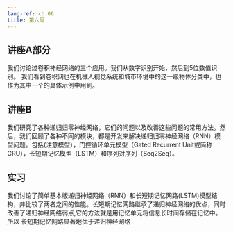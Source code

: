```yaml
---
lang-ref: ch.06
title: 第六周
---
```


## 讲座A部分

我们讨论过卷积神经网络的三个应用。我们从数字识别开始，然后到5位数值识别。 我们看到卷积网也在机械人视觉系统和城市环境中的这一级物体分类中，也作为其中一个的具体示例中用到。



## 讲座B

我们研究了各种递归归零神经网络，它们的问题以及改善这些问题的常用方法。然后，我们回顾了各种不同的模块，都是开发来解决递归归零神经网络（RNN）模型问题。包括(注意模型），门控循环单元模型（Gated Recurrent Unit或简称GRU），长短期记忆模型（LSTM）和序列对序列（Seq2Seq）。



## 实习
我们讨论了简单基本版递归神经网络（RNN）和长短期记忆网路(LSTM)模型结构，并比较了两者之间的性能。长短期记忆网路继承了递归神经网络的优点，同时改善了递归神经网络弱点,它的方法就是用记忆单元将信息长时间存储在记忆中。所以
长短期记忆网路显著地优于递归神经网络